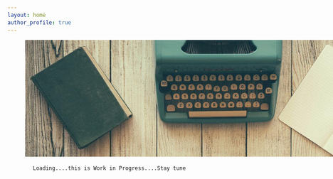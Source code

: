 ```yaml
---
layout: home
author_profile: true
---
```

<figure style="width: 830px" class="align-center">
	<a><img src="assets/images/unsplash-image-2.png"></a>
</figure>

			Loading....this is Work in Progress....Stay tune